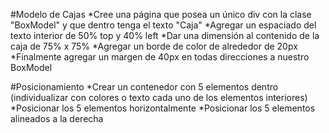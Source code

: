 #Modelo de Cajas
*Cree una página que posea un único div con la clase "BoxModel" y que dentro tenga el texto "Caja"
*Agregar un espaciado del texto interior de 50% top y 40% left
*Dar una dimensión al contenido de la caja de 75% x 75%
*Agregar un borde de color de alrededor de 20px
*Finalmente agregar un margen de 40px en todas direcciones a nuestro BoxModel

#Posicionamiento
*Crear un contenedor con 5 elementos dentro (individualizar con colores o texto cada uno de los elementos interiores)
*Posicionar los 5 elementos horizontalmente
*Posicionar los 5 elementos alineados a la derecha